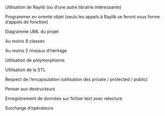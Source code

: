 Utilisation de Raylib (ou d’une autre librairie intéressante)

Programmer en orienté objet (seuls les appels à Raylib se feront sous forme d’appels de fonction)

Diagramme UML du projet

Au moins 8 classes

Au moins 2 niveaux d’héritage

Utilisation de polymorphisme

Utilisation de la STL

Respect de l’encapsulation (utilisation des private / protected / public)

Penser aux destructeurs

Enregistrement de données sur fichier text avec relecture

Surcharge d’opérateurs
